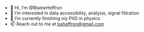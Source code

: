 - 👋 Hi, I’m @BlaineHeffron
- 👀 I’m interested in data accessibility, analysis, signal filtration
- 🌱 I’m currently finishing my PhD in physics
- 📫 Reach out to me at baheffron@gmail.com

<!---
BlaineHeffron/BlaineHeffron is a ✨ special ✨ repository because its `README.md` (this file) appears on your GitHub profile.
You can click the Preview link to take a look at your changes.
--->
